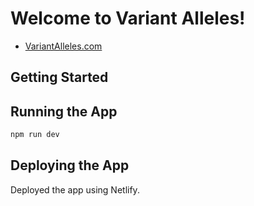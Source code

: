 # Welcome to Variant Alleles!

- [VariantAlleles.com](https://www.variantalleles.com)

## Getting Started

## Running the App

```bash
npm run dev
```

## Deploying the App

Deployed the app using Netlify.